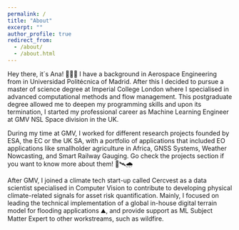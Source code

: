 ```yaml
---
permalink: /
title: "About"
excerpt: ""
author_profile: true
redirect_from: 
  - /about/
  - /about.html
---
```


Hey there, it´s Ana! 🙋🏻‍♀️ I have a background in Aerospace Engineering from in Universidad Politécnica of Madrid. After this I decided to pursue a master of science degree at Imperial College London where I specialised in advanced computational methods and flow management. This postgraduate degree allowed me to deepen my programming skills and upon its termination, I started my professional career as Machine Learning Engineer at GMV NSL Space division in the UK.  


During my time at GMV, I worked for different research projects founded by ESA, the EC or the UK SA, with a portfolio of applications that included EO applications like smallholder agriculture in Africa, GNSS Systems, Weather Nowcasting, and Smart Railway Gauging. Go check the projects section if you want to know more about them! 🌾🛰️🌧️

After GMV, I joined a climate tech start-up called Cercvest as a data scientist specialised in Computer Vision to contribute to developing physical climate-related signals for asset risk quantification. Mainly, I focused on leading the technical implementation of a global in-house digital terrain model for flooding applications ⛰️, and provide support as ML Subject Matter Expert to other workstreams, such as wildfire.  






